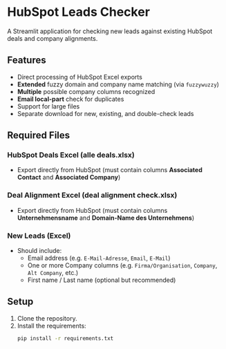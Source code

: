 # HubSpot Leads Checker

A Streamlit application for checking new leads against existing HubSpot deals and company alignments.

## Features

- Direct processing of HubSpot Excel exports
- **Extended** fuzzy domain and company name matching (via `fuzzywuzzy`)
- **Multiple** possible company columns recognized
- **Email local-part** check for duplicates
- Support for large files
- Separate download for new, existing, and double-check leads

## Required Files

### HubSpot Deals Excel (alle deals.xlsx)
- Export directly from HubSpot (must contain columns **Associated Contact** and **Associated Company**)

### Deal Alignment Excel (deal alignment check.xlsx)
- Export directly from HubSpot (must contain columns **Unternehmensname** and **Domain-Name des Unternehmens**)

### New Leads (Excel)
- Should include:
  - Email address (e.g. `E-Mail-Adresse`, `Email`, `E-Mail`)
  - One or more Company columns (e.g. `Firma/Organisation`, `Company`, `Alt Company`, etc.)
  - First name / Last name (optional but recommended)

## Setup

1. Clone the repository.
2. Install the requirements:
   ```bash
   pip install -r requirements.txt
